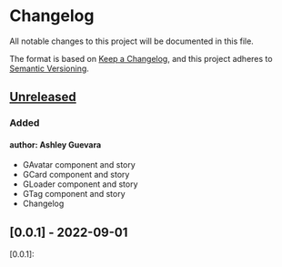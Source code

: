 # Changelog
All notable changes to this project will be documented in this file.

The format is based on [Keep a Changelog](https://keepachangelog.com/en/1.0.0/),
and this project adheres to [Semantic Versioning](https://semver.org/spec/v2.0.0.html).

## [Unreleased]

### Added
#### author: Ashley Guevara
- GAvatar component and story
- GCard component and story
- GLoader component and story
- GTag component and story
- Changelog


## [0.0.1] - 2022-09-01


[Unreleased]: https://github.com/Gyroconstrucciones/design-system/tree/feature/multiple-components
[0.0.1]: 